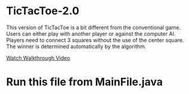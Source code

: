 # TicTacToe-2.0
This version of TicTacToe is a bit different from the conventional game. Users can either play with another player or against the computer AI. Players need to connect 3 squares without the use of the center square. The winner is determined automatically by the algorithm.

[Watch Walkthrough Video](https://www.youtube.com/watch?v=6CNw1Y2bHTo&ab_channel=ShaleeQureshi)

# Run this file from MainFile.java
